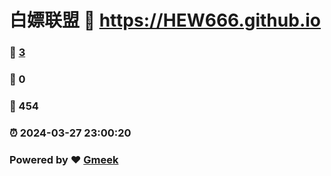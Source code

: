# 白嫖联盟 :link: https://HEW666.github.io 
### :page_facing_up: [3](https://HEW666.github.io/tag.html) 
### :speech_balloon: 0 
### :hibiscus: 454 
### :alarm_clock: 2024-03-27 23:00:20 
### Powered by :heart: [Gmeek](https://github.com/Meekdai/Gmeek)
